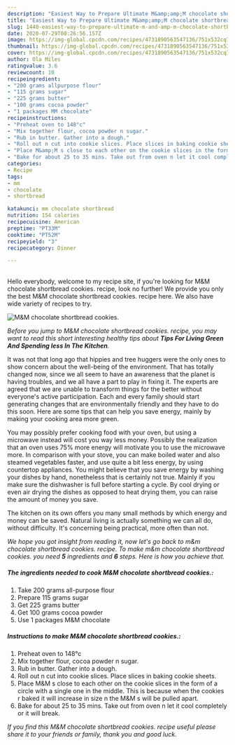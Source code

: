 ```yaml
---
description: "Easiest Way to Prepare Ultimate M&amp;amp;M chocolate shortbread cookies."
title: "Easiest Way to Prepare Ultimate M&amp;amp;M chocolate shortbread cookies."
slug: 1440-easiest-way-to-prepare-ultimate-m-and-amp-m-chocolate-shortbread-cookies
date: 2020-07-29T00:26:56.157Z
image: https://img-global.cpcdn.com/recipes/4731890563547136/751x532cq70/mm-chocolate-shortbread-cookies-recipe-main-photo.jpg
thumbnail: https://img-global.cpcdn.com/recipes/4731890563547136/751x532cq70/mm-chocolate-shortbread-cookies-recipe-main-photo.jpg
cover: https://img-global.cpcdn.com/recipes/4731890563547136/751x532cq70/mm-chocolate-shortbread-cookies-recipe-main-photo.jpg
author: Ola Miles
ratingvalue: 3.6
reviewcount: 10
recipeingredient:
- "200 grams allpurpose flour"
- "115 grams sugar"
- "225 grams butter"
- "100 grams cocoa powder"
- "1 packages MM chocolate"
recipeinstructions:
- "Preheat oven to 148°c"
- "Mix together flour, cocoa powder n sugar."
- "Rub in butter. Gather into a dough."
- "Roll out n cut into cookie slices. Place slices in baking cookie sheets."
- "Place M&amp;M s close to each other on the cookie slices in the form of a circle with a single one in the middle. This is because when the cookies r baked it will increase in size n the M&amp;M s will be pulled apart."
- "Bake for about 25 to 35 mins. Take out from oven n let it cool completely or it will break."
categories:
- Recipe
tags:
- mm
- chocolate
- shortbread

katakunci: mm chocolate shortbread 
nutrition: 154 calories
recipecuisine: American
preptime: "PT33M"
cooktime: "PT52M"
recipeyield: "3"
recipecategory: Dinner

---
```

<br>
Hello everybody, welcome to my recipe site, if you're looking for M&amp;M chocolate shortbread cookies. recipe, look no further! We provide you only the best M&amp;M chocolate shortbread cookies. recipe here. We also have wide variety of recipes to try.
<br>


![M&amp;M chocolate shortbread cookies.](https://img-global.cpcdn.com/recipes/4731890563547136/751x532cq70/mm-chocolate-shortbread-cookies-recipe-main-photo.jpg)

<i>Before you jump to M&amp;M chocolate shortbread cookies. recipe, you may want to read this short interesting healthy tips about 
<strong>Tips For Living Green And Spending less In The Kitchen</strong>.</i>
</br>

It was not that long ago that hippies and tree huggers were the only ones to show concern about the well-being of the environment. That has totally changed now, since we all seem to have an awareness that the planet is having troubles, and we all have a part to play in fixing it. The experts are agreed that we are unable to transform things for the better without everyone's active participation. Each and every family should start generating changes that are environmentally friendly and they have to do this soon. Here are some tips that can help you save energy, mainly by making your cooking area more green.

You may possibly prefer cooking food with your oven, but using a microwave instead will cost you way less money. Possibly the realization that an oven uses 75% more energy will motivate you to use the microwave more. In comparison with your stove, you can make boiled water and also steamed vegetables faster, and use quite a bit less energy, by using countertop appliances. You might believe that you save energy by washing your dishes by hand, nonetheless that is certainly not true. Mainly if you make sure the dishwasher is full before starting a cycle. By cool drying or even air drying the dishes as opposed to heat drying them, you can raise the amount of money you save.

The kitchen on its own offers you many small methods by which energy and money can be saved. Natural living is actually something we can all do, without difficulty. It's concerning being practical, more often than not.


<i>We hope you got insight from reading it, now let's go back to m&amp;m chocolate shortbread cookies. recipe. To make m&amp;m chocolate shortbread cookies. you need <strong>5</strong> ingredients and <strong>6</strong> steps. Here is how you achieve that.
</i>

##### The ingredients needed to cook M&amp;M chocolate shortbread cookies.:

1. Take 200 grams all-purpose flour
1. Prepare 115 grams sugar
1. Get 225 grams butter
1. Get 100 grams cocoa powder
1. Use 1 packages M&amp;M chocolate


##### Instructions to make M&amp;M chocolate shortbread cookies.:

1. Preheat oven to 148°c
1. Mix together flour, cocoa powder n sugar.
1. Rub in butter. Gather into a dough.
1. Roll out n cut into cookie slices. Place slices in baking cookie sheets.
1. Place M&amp;M s close to each other on the cookie slices in the form of a circle with a single one in the middle. This is because when the cookies r baked it will increase in size n the M&amp;M s will be pulled apart.
1. Bake for about 25 to 35 mins. Take out from oven n let it cool completely or it will break.


<i>If you find this M&amp;M chocolate shortbread cookies. recipe useful please share it to your friends or family, thank you and good luck.</i>
